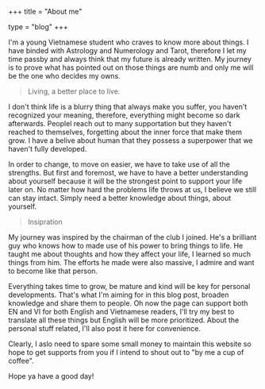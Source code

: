 +++
title = "About me"

type = "blog"
+++

I'm a young Vietnamese student who craves to know more about things. I have binded with Astrology and Numerology and Tarot, therefore I let my time passby and always think that my future is already written. My journey is to prove what has pointed out on those things are numb and only me will be the one who decides my owns. 

> Living, a better place to live. 

I don't think life is a blurry thing that always make you suffer, you haven't recognized your meaning, therefore, everything might become so dark afterwards. Peoplel reach out to many supportation but they haven't reached to themselves, forgetting about the inner force that make them grow. I have a belive about human that they possess a superpower that we haven't fully developed. 

In order to change, to move on easier, we have to take use of all the strengths. But first and foremost, we have to have a better understanding about yourself because it will be the strongest point to support your life later on. No matter how hard the problems life throws at us, I believe we still can stay intact. Simply need a better knowledge about things, about yourself. 

> Insipration

My journey was inspired by the chairman of the club I joined. He's a brilliant guy who knows how to made use of his power to bring things to life. He taught me about thoughts and how they affect your life, I learned so much things from him. The efforts he made were also massive, I admire and want to become like that person. 

Everything takes time to grow, be mature and kind will be key for personal developments. That's what I'm aiming for in this blog post, broaden knowledge and share them to people. Oh now the page can support both EN and VI for both English and Vietnamese readers, I'll try my best to translate all these things but English will be more prioritized. About the personal stuff related, I'll also post it here for convenience. 

Clearly, I aslo need to spare some small money to maintain this website so hope to get supports from you if I intend to shout out to "by me a cup of coffee". 

Hope ya have a good day!